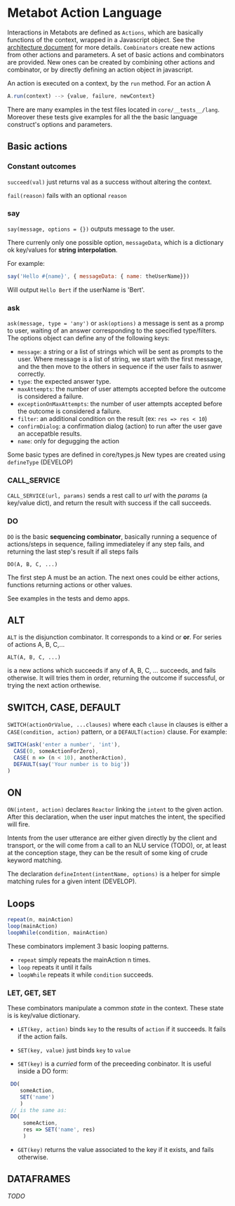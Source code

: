 # Metabot Action Language

Interactions in Metabots are defined as ``Actions``, which are basically functions of the context, wrapped in a Javascript object. See the [architecture document](architecture.md) for more details. ``Combinators`` create new actions from other actions and parameters. A set of basic actions and combinators are provided. New ones can be created by combining other actions and combinator, or by directly defining an action object in javascript.

An action is executed on a context, by the ``run`` method. For an action A 

```javascript
A.run(context) --> {value, failure, newContext}
```


There are many examples in the test files located in `core/__tests__/lang`. Moreover these tests give examples for all the the basic language construct's options and  parameters.


## Basic actions

### Constant outcomes

``succeed(val)`` just returns val as a success without altering the context.

``fail(reason)`` fails with an optional ``reason``

### say
``say(message, options = {})`` outputs message to the user.

There currenly only one possible option, ``messageData``, which is a dictionary ok key/values for **string interpolation**.

For example:
```javascript
say('Hello #{name}', { messageData: { name: theUserName}})
```
Will output `Hello Bert` if the userName is 'Bert'.

### ask
``ask(message, type = 'any')`` or ``ask(options)`` a message is sent as a promp to user, waiting of an answer corresponding to the specified type/filters. The options object can define any of the following keys:
* ``message``: a string or a list of strings which will be sent as prompts to the user. Where message is a list of string, we start with the first message, and the then move to the others in sequence if the user fails to asnwer correctly.
* ``type``: the expected answer type.
* ``maxAttempts``: the number of user attempts accepted before the outcome is considered a failure.
* ``exceptionOnMaxAttempts``: the number of user attempts accepted before the outcome is considered a failure.
* ``filter``: an additional condition on the result (ex: ``res => res < 10``)
* ``confirmDialog``: a confirmation dialog (action) to run after the user gave an accepatble results.
* ``name``: only for degugging the action

Some basic types are defined in core/types.js
New types are created using ``defineType`` (DEVELOP)


### CALL_SERVICE

``CALL_SERVICE(url, params)`` sends a rest call to *url* with the *params* (a key/value dict), and return the result with success if the call succeeds.


### DO
``DO`` is the basic **sequencing combinator**, basically running a sequence of actions/steps in sequence, failing immediateley if any step fails, and returning the last step's result if all steps fails
```
DO(A, B, C, ...)
```
The first step A must be an action. The next ones could be either actions, functions returning actions or other values.

See examples in the tests and demo apps.


## ALT

``ALT`` is the disjunction combinator. It corresponds to a kind or **or**. For series of actions A, B, C,...
```
ALT(A, B, C, ...)
```
is a new actions which succeeds if any of A, B, C, ... succeeds, and fails otherwise. It will tries them in order, returning the outcome if successful, or trying the next action orthewise.


## SWITCH, CASE, DEFAULT

``SWITCH(actionOrValue, ...clauses)`` where each `clause` in clauses is either a `CASE(condition, action)` pattern, or a ``DEFAULT(action)`` clause. For example:
```javascript
SWITCH(ask('enter a number', 'int'),
  CASE(0, someActionForZero),
  CASE( n => (n < 10), anotherAction),
  DEFAULT(say('Your number is to big'))
)
```


## ON

``ON(intent, action)`` declares ``Reactor`` linking the `intent` to the given action. After this declaration, when the user input matches the intent, the specified will fire.

Intents from the user utterance are either given directly by the client and transport, or the will come from a call to an NLU service (TODO), or, at least at the conception stage, they can be the result of some king of crude keyword matching. 

The declaration ``defineIntent(intentName, options)`` is a helper for simple matching rules for a given intent (DEVELOP).


## Loops

```javascript
repeat(n, mainAction)
loop(mainAction)
loopWhile(condition, mainAction)
```
These combinators implement 3 basic looping patterns.
* ``repeat`` simply repeats the mainAction n times.
* ``loop`` repeats it until it fails
* ``loopWhile`` repeats it while ``condition`` succeeds.

### LET, GET, SET

These combinators manipulate a common _state_ in the context. These state is is key/value dictionary.

* ``LET(key, action)`` binds ``key`` to the results of ``action`` if it succeeds. It fails if the action fails.

* ``SET(key, value)`` just binds `key` to `value`

* ``SET(key)`` is a *curried* form of the preceeding conbinator. It is useful inside a DO form:
```javascript
 DO(
    someAction,
    SET('name')
    )
 // is the same as:
 DO(
     someAction,
     res => SET('name', res)
     )
```
* ``GET(key)`` returns the value associated to the key if it exists, and fails otherwise.


## DATAFRAMES
*TODO*
